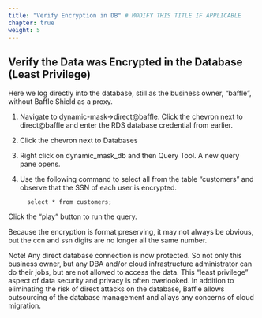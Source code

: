 ```yaml
---
title: "Verify Encryption in DB" # MODIFY THIS TITLE IF APPLICABLE
chapter: true
weight: 5 
---
```

## Verify the Data was Encrypted in the Database (Least Privilege)

Here we log directly into the database, still as the business owner, “baffle”, without Baffle Shield as a proxy.

1.  Navigate to dynamic-mask->direct@baffle. Click the chevron next to direct@baffle and enter the RDS database credential from earlier.
    
2.  Click the chevron next to Databases
    
3.  Right click on dynamic_mask_db and then Query Tool. A new query pane opens.
    
4.  Use the following command to select all from the table “customers” and observe that the SSN of each user is encrypted.
    
    ```
      select * from customers;
    ```
    

Click the “play” button to run the query.

Because the encryption is format preserving, it may not always be obvious, but the ccn and ssn digits are no longer all the same number.

Note! Any direct database connection is now protected. So not only this business owner, but any DBA and/or cloud infrastructure administrator can do their jobs, but are not allowed to access the data. This “least privilege” aspect of data security and privacy is often overlooked. In addition to eliminating the risk of direct attacks on the database, Baffle allows outsourcing of the database management and allays any concerns of cloud migration.
